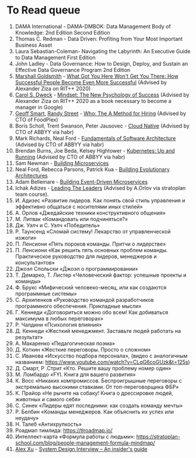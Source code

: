 # To Read queue 

1. DAMA International - DAMA-DMBOK: Data Management Body of Knowledge: 2nd Edition Second Edition
1. Thomas C. Redman - Data Driven: Profiting from Your Most Important Business Asset
1. Laura Sebastian-Coleman- Navigating the Labyrinth: An Executive Guide to Data Management First Edition
1. John Ladley - Data Governance: How to Design, Deploy, and Sustain an Effective Data Governance Program 2nd Edition
1. [Marshall Goldsmith](https://www.goodreads.com/author/show/48383.Marshall_Goldsmith) - [What Got You Here Won't Get You There: How Successful People Become Even More Successful](https://www.goodreads.com/book/show/84525.What_Got_You_Here_Won_t_Get_You_There) (Advised by Alexander Ziza on RIT++ 2020)
1. [Carol S. Dweck](https://www.goodreads.com/author/show/217172.Carol_S_Dweck) - [Mindset: The New Psychology of Success](https://www.goodreads.com/book/show/40745.Mindset) (Advised by Alexander Ziza on RIT++ 2020 as a book necessary to become a manager in Google)
1. [Geoff Smart](https://www.goodreads.com/author/show/1312655.Geoff_Smart), [Randy Street](https://www.goodreads.com/author/show/2073442.Randy_Street) - [Who: The A Method for Hiring](https://www.goodreads.com/book/show/4989687-who) (Advised by CTO of FoodPlex)
1. Boris Scholl, Trent Swanson, Peter Jausovec - [Cloud Native](https://www.oreilly.com/library/view/cloud-native/9781492053811/) (Advised by CTO of ABBYY via habr)
1. Mark Richards, Neal Ford - [Fundamentals of Software Architecture](https://www.oreilly.com/library/view/fundamentals-of-software/9781492043447/) (Advised by CTO of ABBYY via habr)
1. Brendan Burns, Joe Beda, Kelsey Hightower - [Kubernetes: Up and Running](https://www.oreilly.com/library/view/kubernetes-up-and/9781492046523/) (Advised by CTO of ABBYY via habr)
1. Sam Newman - [Building Microservices](https://www.oreilly.com/library/view/building-microservices-2nd/9781492034018/)
1. Neal Ford, Rebecca Parsons, Patrick Kua - [Building Evolutionary Architectures](https://www.oreilly.com/library/view/building-evolutionary-architectures/9781491986356/)
1. Adam Bellemare - [Building Event-Driven Microservices](https://www.oreilly.com/library/view/building-event-driven-microservices/9781492057888/)
1. Ichak Adizes - [Leading The Leaders](https://www.goodreads.com/book/show/1783965.Leading_The_Leaders?rating=5&utm_medium=api&utm_source=book_widget) (Advised by A.Orlov via stratoplan team course).
1. И. Адизес «Развитие лидеров. Как понять свой стиль управления и эффективно общаться с носителями иных стилей»
1. А. Орлов «Джедайские техники конструктивного общения»
1. М. Литвак «Командовать или подчиняться?»
1. Дж. Уэлч и С. Уэлч «Победитель»
1. Р. Таунсенд «Сломай систему! Лекарство от управленческой изжоги»
1. П. Ленсиони «Пять пороков команды. Притчи о лидерстве»
1. П. Ленсиони «Как решить пять основных проблем команды. Практическое руководство для лидеров, менеджеров и консультантов»
1. Джоэл Спольски «Джоэл о программировании»
1. Т. Демарко, Т. Листер «Человеческий фактор: успешные проекты и команды»
1. Ф. Брукс «Мифический человеко-месяц, или как создаются программные системы»
1. С. Архипенков «Руководство командой разработчиков программного обеспечения. Прикладные мысли»
1. Г. Кеннеди «Договориться можно обо всем! Как добиваться максимума в любых переговорах»
1. Р. Чалдини «Психология влияния»
1. Д. Кеннеди «Жесткий менеджмент. Заставьте людей работать на результат»
1. А. Макаренко «Педагогическая поэма»
1. Д. Коткин «Жесткие переговоры. Просто о сложном»
1. С. Иванова «Искусство подбора персонала», (видео с аналогичным названием: https://www.youtube.com/watch?v=CLqG6coGUzk&t=125s)
1. Д. Смарт, Р .Стрит «Кто. Решите вашу проблему номер один»
1. М. Ломбардо «FYI. Книга для вашего развития»
1. К. Восс «Никаких компромиссов. Беспроигрышные переговоры с экстремально высокими ставками. От топ-переговорщика ФБР»
1. К. Прайор «Не рычите на собаку! Книга о дрессировке людей, животных и самого себя»
1. С. Синек «Лидеры едят последними: как создать команду мечты»
1. Р. Белбин «Команды менеджеров. Как объяснить их успех или неудачу»
1. Н. Талеб «Антихрупкость»
1. Роадмап тимлида: https://tlroadmap.io/
1. Интеллект-карта «Формула работы с людьми»: https://stratoplan-school.com/blog/people-management-formula-mindmap/ 
1. [Alex Xu](https://www.goodreads.com/author/show/20411209.Alex_Xu) - [System Design Interview – An insider's guide](https://www.goodreads.com/book/show/54109255-system-design-interview-an-insider-s-guide)